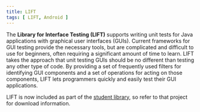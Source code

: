 ```yaml
---
title: LIFT
tags: [ LIFT, Android ]
---
```


The **Library for Interface Testing (LIFT)** supports writing unit tests for
Java applications with graphical user interfaces (GUIs). Current
frameworks for GUI testing provide the necessary tools, but are
complicated and difficult to use for beginners, often requiring a
significant amount of time to learn. LIFT takes the approach that unit
testing GUIs should be no different than testing any other type of code.
By providing a set of frequently used filters for identifying GUI
components and a set of operations for acting on those components, LIFT
lets programmers quickly and easily test their GUI applications.

<!-- more -->

LIFT is now included as part of the
[student library](/projects/student-library/), so refer to that project
for download information.
